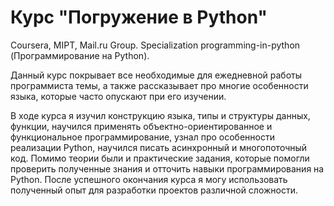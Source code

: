 # Курс "Погружение в Python"
Coursera, MIPT, Mail.ru Group. Specialization programming-in-python (Программирование на Python).

Данный курс покрывает все необходимые для ежедневной работы программиста темы, а также рассказывает про многие особенности языка, которые часто опускают при его изучении.

В ходе курса я изучил конструкцию языка, типы и структуры данных, функции, научился применять объектно-ориентированное и функциональное программирование, узнал про особенности реализации Python, научился писать асинхронный и многопоточный код. Помимо теории были и практические задания, которые помогли проверить полученные знания и отточить навыки программирования на Python. После успешного окончания курса я могу использовать полученный опыт для разработки проектов различной сложности.

